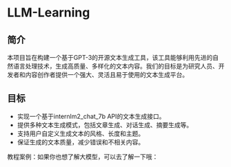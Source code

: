 # LLM-Learning

## 简介

本项目旨在构建一个基于GPT-3的开源文本生成工具，该工具能够利用先进的自然语言处理技术，生成高质量、多样化的文本内容。我们的目标是为研究人员、开发者和内容创作者提供一个强大、灵活且易于使用的文本生成平台。

## 目标

- 实现一个基于internlm2_chat_7b API的文本生成接口。
- 提供多种文本生成模式，包括文章生成、对话生成、摘要生成等。
- 支持用户自定义生成文本的风格、长度和主题。
- 保证生成的文本质量，减少错误和不相关内容。

教程案例：如果你也想了解大模型，可以去了解一下哦：

[大模型实战营]: https://github.com/InternLM/Tutorial

